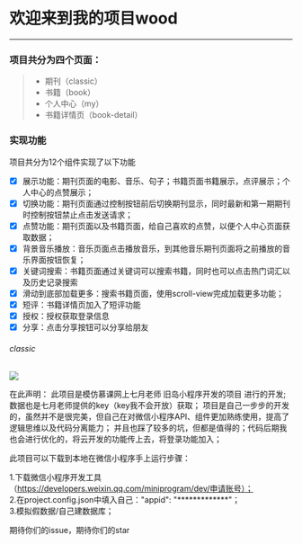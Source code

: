 # 欢迎来到我的项目wood

-----

### 项目共分为四个页面：
> * 期刊（classic）
> * 书籍（book）
> * 个人中心（my）
> * 书籍详情页（book-detail）


### 实现功能
项目共分为12个组件实现了以下功能

- [x] 展示功能：期刊页面的电影、音乐、句子；书籍页面书籍展示，点评展示；个人中心的点赞展示；
- [x] 切换功能：期刊页面通过控制按钮前后切换期刊显示，同时最新和第一期期刊时控制按钮禁止点击发送请求；
- [x] 点赞功能：期刊页面以及书籍页面，给自己喜欢的点赞，以便个人中心页面获取数据；
- [x] 背景音乐播放：音乐页面点击播放音乐，到其他音乐期刊页面将之前播放的音乐界面按钮恢复；
- [x] 关键词搜索：书籍页面通过关键词可以搜索书籍，同时也可以点击热门词汇以及历史记录搜索
- [x] 滑动到底部加载更多：搜索书籍页面，使用scroll-view完成加载更多功能；
- [x] 短评：书籍详情页加入了短评功能
- [x] 授权：授权获取登录信息
- [x] 分享：点击分享按钮可以分享给朋友

###### classic
<img src="https://s17.aconvert.com/convert/p3r68-cdx67/1sqx2-fmgyy.gif">


在此声明：
  此项目是模仿慕课网上七月老师 旧岛小程序开发的项目 进行的开发;数据也是七月老师提供的key（key我不会开放）获取；
项目是自己一步步的开发的，虽然并不是很完美，但自己在对微信小程序API、组件更加熟练使用，提高了逻辑思维以及代码分离能力；
并且也踩了较多的坑，但都是值得的；代码后期我也会进行优化的，将云开发的功能传上去，将登录功能加入；


此项目可以下载到本地在微信小程序手上运行步骤：

1.下载微信小程序开发工具（https://developers.weixin.qq.com/miniprogram/dev/申请账号）；                         
2.在project.config.json中填入自己："appid": "*************"；                             
3.模拟假数据/自己建数据库；


期待你们的issue，期待你们的star



